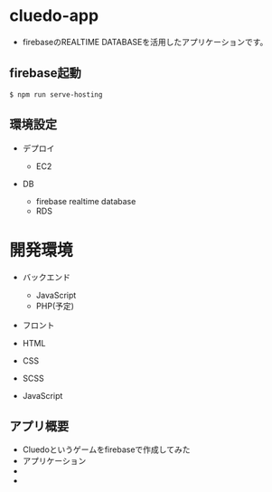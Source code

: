 # cluedo-app

- firebaseのREALTIME DATABASEを活用したアプリケーションです。

## firebase起動
`$ npm run serve-hosting`

## 環境設定

- デプロイ
  - EC2

- DB
  - firebase realtime database
  - RDS

# 開発環境

- バックエンド
  - JavaScript
  - PHP(予定)

- フロント
 - HTML
 - CSS
 - SCSS
 - JavaScript

## アプリ概要

- Cluedoというゲームをfirebaseで作成してみた
- アプリケーション
-
-

